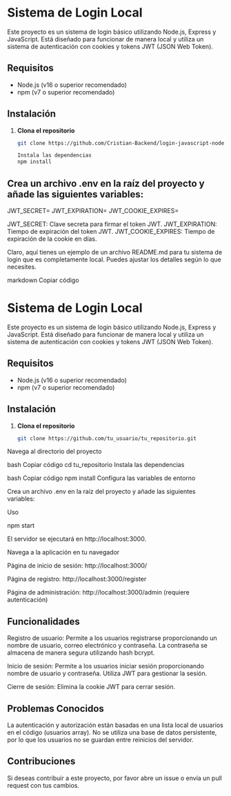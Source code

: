 # Sistema de Login Local

Este proyecto es un sistema de login básico utilizando Node.js, Express y JavaScript. Está diseñado para funcionar de manera local y utiliza un sistema de autenticación con cookies y tokens JWT (JSON Web Token).

## Requisitos

- Node.js (v16 o superior recomendado)
- npm (v7 o superior recomendado)

## Instalación

1. **Clona el repositorio**

   ```bash
   git clone https://github.com/Cristian-Backend/login-javascript-node.git

   Instala las dependencias
   npm install

## Crea un archivo .env en la raíz del proyecto y añade las siguientes variables:
JWT_SECRET=
JWT_EXPIRATION=
JWT_COOKIE_EXPIRES=


JWT_SECRET: Clave secreta para firmar el token JWT.
JWT_EXPIRATION: Tiempo de expiración del token JWT.
JWT_COOKIE_EXPIRES: Tiempo de expiración de la cookie en días.


Claro, aquí tienes un ejemplo de un archivo README.md para tu sistema de login que es completamente local. Puedes ajustar los detalles según lo que necesites.

markdown
Copiar código
# Sistema de Login Local

Este proyecto es un sistema de login básico utilizando Node.js, Express y JavaScript. Está diseñado para funcionar de manera local y utiliza un sistema de autenticación con cookies y tokens JWT (JSON Web Token).

## Requisitos

- Node.js (v16 o superior recomendado)
- npm (v7 o superior recomendado)

## Instalación

1. **Clona el repositorio**

   ```bash
   git clone https://github.com/tu_usuario/tu_repositorio.git
Navega al directorio del proyecto

bash
Copiar código
cd tu_repositorio
Instala las dependencias

bash
Copiar código
npm install
Configura las variables de entorno

Crea un archivo .env en la raíz del proyecto y añade las siguientes variables:


Uso

npm start

El servidor se ejecutará en http://localhost:3000.

Navega a la aplicación en tu navegador

Página de inicio de sesión: http://localhost:3000/

Página de registro: http://localhost:3000/register

Página de administración: http://localhost:3000/admin (requiere autenticación)

## Funcionalidades

Registro de usuario: Permite a los usuarios registrarse proporcionando un nombre de usuario, correo electrónico y contraseña. La contraseña se almacena de manera segura utilizando hash bcrypt.

Inicio de sesión: Permite a los usuarios iniciar sesión proporcionando nombre de usuario y contraseña. Utiliza JWT para gestionar la sesión.

Cierre de sesión: Elimina la cookie JWT para cerrar sesión.

## Problemas Conocidos
La autenticación y autorización están basadas en una lista local de usuarios en el código (usuarios array).
No se utiliza una base de datos persistente, por lo que los usuarios no se guardan entre reinicios del servidor.

## Contribuciones
Si deseas contribuir a este proyecto, por favor abre un issue o envía un pull request con tus cambios.